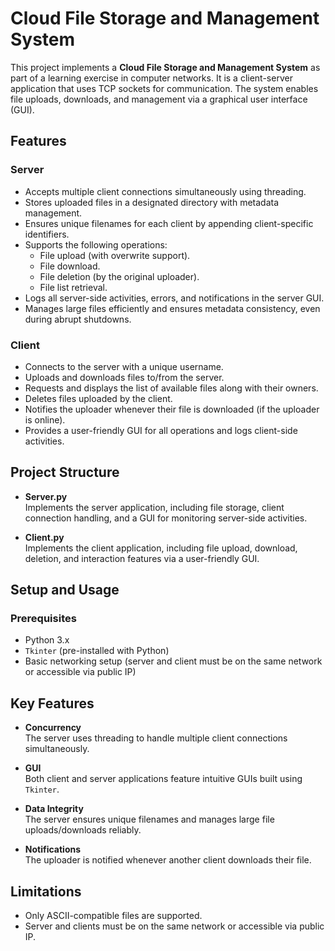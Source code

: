 # Cloud File Storage and Management System

This project implements a **Cloud File Storage and Management System** as part of a learning exercise in computer networks. It is a client-server application that uses TCP sockets for communication. The system enables file uploads, downloads, and management via a graphical user interface (GUI).

## Features

### Server
- Accepts multiple client connections simultaneously using threading.
- Stores uploaded files in a designated directory with metadata management.
- Ensures unique filenames for each client by appending client-specific identifiers.
- Supports the following operations:
  - File upload (with overwrite support).
  - File download.
  - File deletion (by the original uploader).
  - File list retrieval.
- Logs all server-side activities, errors, and notifications in the server GUI.
- Manages large files efficiently and ensures metadata consistency, even during abrupt shutdowns.

### Client
- Connects to the server with a unique username.
- Uploads and downloads files to/from the server.
- Requests and displays the list of available files along with their owners.
- Deletes files uploaded by the client.
- Notifies the uploader whenever their file is downloaded (if the uploader is online).
- Provides a user-friendly GUI for all operations and logs client-side activities.

## Project Structure

- **Server.py**  
  Implements the server application, including file storage, client connection handling, and a GUI for monitoring server-side activities.

- **Client.py**  
  Implements the client application, including file upload, download, deletion, and interaction features via a user-friendly GUI.

## Setup and Usage

### Prerequisites
- Python 3.x
- `Tkinter` (pre-installed with Python)
- Basic networking setup (server and client must be on the same network or accessible via public IP)

## Key Features

- **Concurrency**  
  The server uses threading to handle multiple client connections simultaneously.

- **GUI**  
  Both client and server applications feature intuitive GUIs built using `Tkinter`.

- **Data Integrity**  
  The server ensures unique filenames and manages large file uploads/downloads reliably.

- **Notifications**  
  The uploader is notified whenever another client downloads their file.

## Limitations
- Only ASCII-compatible files are supported.
- Server and clients must be on the same network or accessible via public IP.
